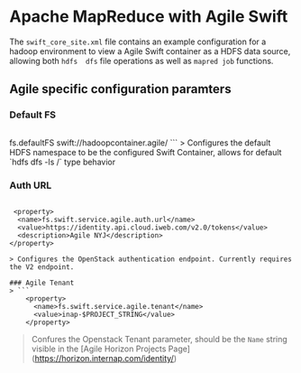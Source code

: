 # Apache MapReduce with Agile Swift 

The `swift_core_site.xml` file contains an example configuration for a hadoop environment to view a Agile Swift container as a HDFS data source, allowing both `hdfs  dfs` file operations as well as `mapred job` functions.

## Agile specific configuration paramters

### Default FS
> ```
  <property>
    <name>fs.defaultFS</name>
    <value>swift://hadoopcontainer.agile/</value>
  </property>
```
> Configures the default HDFS namespace to be the configured Swift Container, allows for default `hdfs dfs -ls /` type behavior

### Auth URL
> ```
     <property>
      <name>fs.swift.service.agile.auth.url</name>
      <value>https://identity.api.cloud.iweb.com/v2.0/tokens</value>
      <description>Agile NYJ</description>
    </property>
```
> Configures the OpenStack authentication endpoint. Currently requires the V2 endpoint.

### Agile Tenant
> ```
    <property>
      <name>fs.swift.service.agile.tenant</name>
      <value>inap-$PROJECT_STRING</value>
    </property>
```
> Confures the Openstack Tenant parameter, should be the `Name` string visible in the [Agile Horizon Projects Page] (https://horizon.internap.com/identity/)
